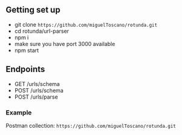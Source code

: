 ## Getting set up

- git clone `https://github.com/miguelToscano/rotunda.git`
- cd rotunda/url-parser
- npm i
- make sure you have port 3000 available
- npm start

## Endpoints

- GET /urls/schema
- POST /urls/schema
- POST /urls/parse

### Example
Postman collection: `https://github.com/miguelToscano/rotunda.git`
